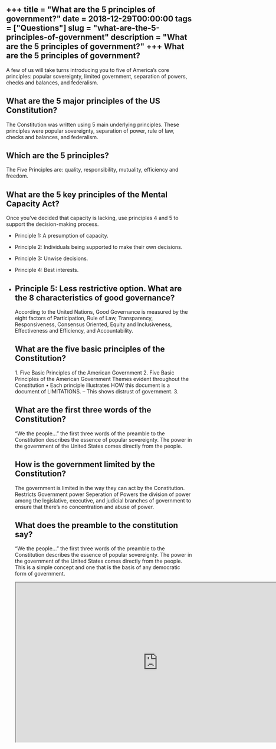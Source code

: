 +++
title = "What are the 5 principles of government?"
date = 2018-12-29T00:00:00
tags = ["Questions"]
slug = "what-are-the-5-principles-of-government"
description = "What are the 5 principles of government?"
+++
What are the 5 principles of government?
----------------------------------------

A few of us will take turns introducing you to five of America’s core principles: popular sovereignty, limited government, separation of powers, checks and balances, and federalism.

What are the 5 major principles of the US Constitution?
-------------------------------------------------------

The Constitution was written using 5 main underlying principles. These principles were popular sovereignty, separation of power, rule of law, checks and balances, and federalism.

Which are the 5 principles?
---------------------------

The Five Principles are: quality, responsibility, mutuality, efficiency and freedom.

What are the 5 key principles of the Mental Capacity Act?
---------------------------------------------------------

Once you’ve decided that capacity is lacking, use principles 4 and 5 to support the decision-making process.

- Principle 1: A presumption of capacity.
- Principle 2: Individuals being supported to make their own decisions.
- Principle 3: Unwise decisions.
- Principle 4: Best interests.
- Principle 5: Less restrictive option. What are the 8 characteristics of good governance?
    --------------------------------------------------
    
    According to the United Nations, Good Governance is measured by the eight factors of Participation, Rule of Law, Transparency, Responsiveness, Consensus Oriented, Equity and Inclusiveness, Effectiveness and Efficiency, and Accountability.
    
    What are the five basic principles of the Constitution?
    -------------------------------------------------------
    
    1\. Five Basic Principles of the American Government 2. Five Basic Principles of the American Government Themes evident throughout the Constitution • Each principle illustrates HOW this document is a document of LIMITATIONS. – This shows distrust of government. 3.
    
    What are the first three words of the Constitution?
    ---------------------------------------------------
    
    “We the people…” the first three words of the preamble to the Constitution describes the essence of popular sovereignty. The power in the government of the United States comes directly from the people.
    
    How is the government limited by the Constitution?
    --------------------------------------------------
    
    The government is limited in the way they can act by the Constitution. Restricts Government power Seperation of Powers the division of power among the legislative, executive, and judicial branches of government to ensure that there’s no concentration and abuse of power.
    
    What does the preamble to the constitution say?
    -----------------------------------------------
    
    “We the people…” the first three words of the preamble to the Constitution describes the essence of popular sovereignty. The power in the government of the United States comes directly from the people. This is a simple concept and one that is the basis of any democratic form of government.
    
    <iframe allow="accelerometer; autoplay; clipboard-write; encrypted-media; gyroscope; picture-in-picture" allowfullscreen="" class="__youtube_prefs__  epyt-is-override  no-lazyload" data-no-lazy="1" data-origheight="433" data-origwidth="770" data-skipgform_ajax_framebjll="" height="433" id="_ytid_93118" loading="lazy" src="https://www.youtube.com/embed/5Z_3K3DevFM?enablejsapi=1&autoplay=0&cc_load_policy=0&cc_lang_pref=&iv_load_policy=1&loop=0&modestbranding=0&rel=1&fs=1&playsinline=0&autohide=2&theme=dark&color=red&controls=1&" title="YouTube player" width="770"></iframe>
